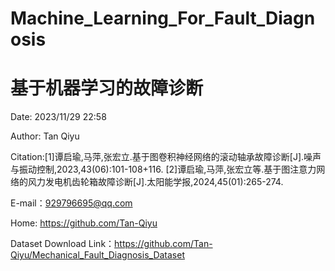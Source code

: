 # Machine_Learning_For_Fault_Diagnosis
# 基于机器学习的故障诊断

Date: 2023/11/29 22:58 

Author: Tan Qiyu

Citation:[1]谭启瑜,马萍,张宏立.基于图卷积神经网络的滚动轴承故障诊断[J].噪声与振动控制,2023,43(06):101-108+116.
[2]谭启瑜,马萍,张宏立等.基于图注意力网络的风力发电机齿轮箱故障诊断[J].太阳能学报,2024,45(01):265-274.

E-mail：929796695@qq.com

Home: https://github.com/Tan-Qiyu

Dataset Download Link：https://github.com/Tan-Qiyu/Mechanical_Fault_Diagnosis_Dataset
